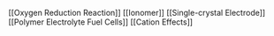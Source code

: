 [[Oxygen Reduction Reaction]]
[[Ionomer]]
[[Single-crystal Electrode]]
[[Polymer Electrolyte Fuel Cells]]
[[Cation Effects]]
